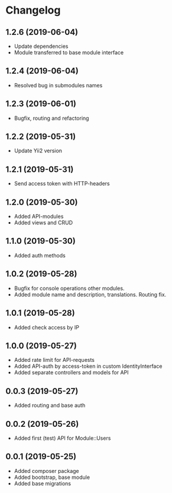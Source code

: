 Changelog
=========

## 1.2.6 (2019-06-04)
 * Update dependencies
 * Module transferred to base module interface
 
## 1.2.4 (2019-06-04)
 * Resolved bug in submodules names

## 1.2.3 (2019-06-01)
 * Bugfix, routing and refactoring
 
## 1.2.2 (2019-05-31)
 * Update Yii2 version
 
## 1.2.1 (2019-05-31)
 * Send access token with HTTP-headers
 
## 1.2.0 (2019-05-30)
 * Added API-modules
 * Added views and CRUD
 
## 1.1.0 (2019-05-30)
 * Added auth methods
 
## 1.0.2 (2019-05-28)
 * Bugfix for console operations other modules.
 * Added module name and description, translations. Routing fix.
 
## 1.0.1 (2019-05-28)
 * Added check access by IP
 
## 1.0.0 (2019-05-27)
 * Added rate limit for API-requests
 * Added API-auth by access-token in custom IdentityInterface
 * Added separate controllers and models for API
 
## 0.0.3 (2019-05-27)
 * Added routing and base auth
 
## 0.0.2 (2019-05-26)
 * Added first (test) API for Module::Users
 
## 0.0.1 (2019-05-25)
 * Added composer package
 * Added bootstrap, base module
 * Added base migrations